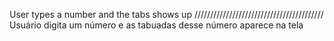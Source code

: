 User types a number and the tabs shows up
/////////////////////////////////////////
Usuário digita um número e as tabuadas desse número aparece na tela
